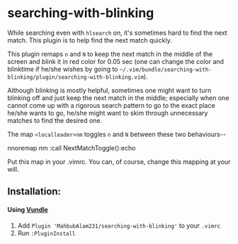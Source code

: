 # searching-with-blinking

While searching even with `hlsearch` on, it's sometimes hard to find the next match. This plugin is to help find the next match quickly.

This plugin remaps `n` and `N` to keep the next match in the middle of the screen and blink it in red color for 0.05 sec (one can change the color and blinktime if he/she wishes by going to `~/.vim/bundle/searching-with-blinking/plugin/searching-with-blinking.vim`).

Although blinking is mostly helpful, sometimes one might want to turn blinking off and just keep the next match in the middle; especially when one cannot come up with a rigorous search pattern to go to the exact place he/she wants to go, he/she might want to skim through unnecessary matches to find the desired one.

The map `<localleader>nm` toggles `n` and `N` between these two behaviours--

nnoremap <buffer> <localleader>nm :call NextMatchToggle()<cr>:echo<cr>

Put this map in your .vimrc. You can, of course, change this mapping at your will.

## Installation:

#### Using [Vundle](https://github.com/VundleVim/Vundle.vim)

1. Add `Plugin 'MahbubAlam231/searching-with-blinking'` to your `.vimrc`
2. Run `:PluginInstall`

